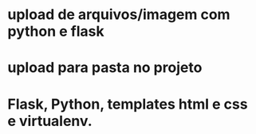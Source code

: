 # upload de arquivos/imagem com python e flask
# upload para pasta no projeto
# Flask, Python, templates html e css e virtualenv.
